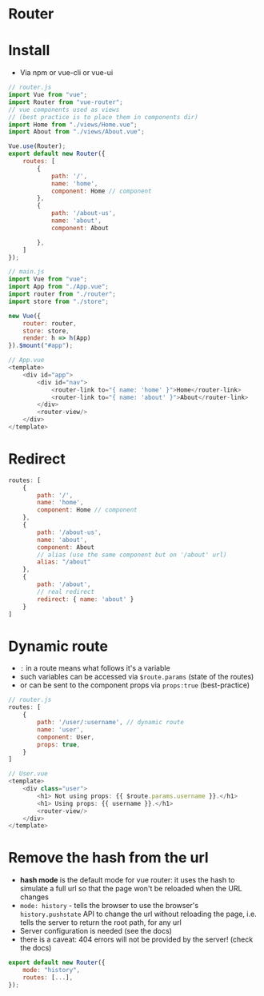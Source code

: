 # Router

# Install

* Via npm or vue-cli or vue-ui

```js
// router.js
import Vue from "vue";
import Router from "vue-router";
// vue components used as views
// (best practice is to place them in components dir)
import Home from "./views/Home.vue";
import About from "./views/About.vue";

Vue.use(Router);
export default new Router({
    routes: [
        {
            path: '/',
            name: 'home',
            component: Home // component
        },
        {
            path: '/about-us',
            name: 'about',
            component: About

        },
    ]
});

// main.js
import Vue from "vue";
import App from "./App.vue";
import router from "./router";
import store from "./store";

new Vue({
    router: router,
    store: store,
    render: h => h(App)
}).$mount("#app");

// App.vue
<template>
    <div id="app">
        <div id="nav">
            <router-link to="{ name: 'home' }">Home</router-link>
            <router-link to="{ name: 'about' }">About</router-link>
        </div>
        <router-view/>
    </div>
</template>
```

# Redirect

```js
routes: [
    {
        path: '/',
        name: 'home',
        component: Home // component
    },
    {
        path: '/about-us',
        name: 'about',
        component: About
        // alias (use the same component but on '/about' url)
        alias: "/about"
    },
    {
        path: '/about',
        // real redirect
        redirect: { name: 'about' }
    }
]
```

# Dynamic route

* `:` in a route means what follows it's a variable
* such variables can be accessed via `$route.params` (state of the routes)
* or can be sent to the component props via `props:true` (best-practice)

```js
// router.js
routes: [
    {
        path: '/user/:username', // dynamic route
        name: 'user',
        component: User,
        props: true,
    }
]

// User.vue
<template>
    <div class="user">
        <h1> Not using props: {{ $route.params.username }}.</h1>
        <h1> Using props: {{ username }}.</h1>
        <router-view/>
    </div>
</template>
```

# Remove the hash from the url

* __hash mode__ is the default mode for vue router: it uses the hash to simulate a full url so that the page won't be reloaded when the URL changes
* `mode: history` - tells the browser to use the browser's `history.pushstate` API to change the url without reloading the page, i.e. tells the server to return the root path, for any url 
* Server configuration is needed (see the docs)
* there is a caveat: 404 errors will not be provided by the server! (check the docs)

```js
export default new Router({
    mode: "history",
    routes: [...],
});
```